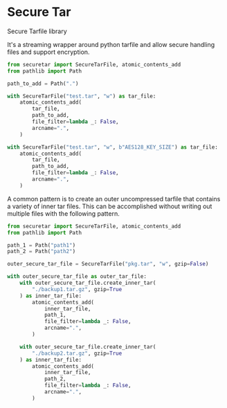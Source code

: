 # Secure Tar

Secure Tarfile library

It's a streaming wrapper around python tarfile and allow secure handling files and support encryption.

```python
from securetar import SecureTarFile, atomic_contents_add
from pathlib import Path

path_to_add = Path(".")

with SecureTarFile("test.tar", "w") as tar_file:
    atomic_contents_add(
        tar_file,
        path_to_add,
        file_filter=lambda _: False,
        arcname=".",
    )

with SecureTarFile("test.tar", "w", b"AES128_KEY_SIZE") as tar_file:
    atomic_contents_add(
        tar_file,
        path_to_add,
        file_filter=lambda _: False,
        arcname=".",
    )
```

A common pattern is to create an outer uncompressed tarfile that contains
a variety of inner tar files. This can be accomplished without writing
out multiple files with the following pattern.

```python
from securetar import SecureTarFile, atomic_contents_add
from pathlib import Path

path_1 = Path("path1")
path_2 = Path("path2")

outer_secure_tar_file = SecureTarFile("pkg.tar", "w", gzip=False)

with outer_secure_tar_file as outer_tar_file:
    with outer_secure_tar_file.create_inner_tar(
        "./backup1.tar.gz", gzip=True
    ) as inner_tar_file:
        atomic_contents_add(
            inner_tar_file,
            path_1,
            file_filter=lambda _: False,
            arcname=".",
        )

    with outer_secure_tar_file.create_inner_tar(
        "./backup2.tar.gz", gzip=True
    ) as inner_tar_file:
        atomic_contents_add(
            inner_tar_file,
            path_2,
            file_filter=lambda _: False,
            arcname=".",
        )

```
